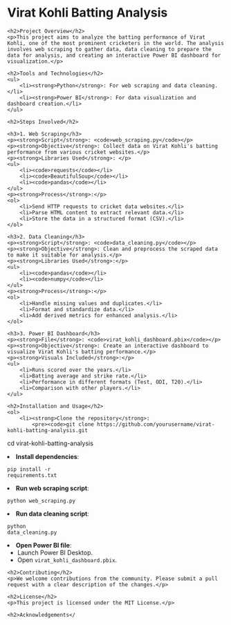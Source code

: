 <!DOCTYPE html>
<html lang="en">
<head>
    <meta charset="UTF-8">
    <meta name="viewport" content="width=device-width, initial-scale=1.0">
    <title>Virat Kohli Batting Analysis</title>
</head>
<body>
    <h1>Virat Kohli Batting Analysis</h1>

    <h2>Project Overview</h2>
    <p>This project aims to analyze the batting performance of Virat Kohli, one of the most prominent cricketers in the world. The analysis involves web scraping to gather data, data cleaning to prepare the data for analysis, and creating an interactive Power BI dashboard for visualization.</p>

    <h2>Tools and Technologies</h2>
    <ul>
        <li><strong>Python</strong>: For web scraping and data cleaning.</li>
        <li><strong>Power BI</strong>: For data visualization and dashboard creation.</li>
    </ul>

    <h2>Steps Involved</h2>

    <h3>1. Web Scraping</h3>
    <p><strong>Script</strong>: <code>web_scraping.py</code></p>
    <p><strong>Objective</strong>: Collect data on Virat Kohli's batting performance from various cricket websites.</p>
    <p><strong>Libraries Used</strong>: </p>
    <ul>
        <li><code>requests</code></li>
        <li><code>BeautifulSoup</code></li>
        <li><code>pandas</code></li>
    </ul>
    <p><strong>Process</strong>:</p>
    <ol>
        <li>Send HTTP requests to cricket data websites.</li>
        <li>Parse HTML content to extract relevant data.</li>
        <li>Store the data in a structured format (CSV).</li>
    </ol>

    <h3>2. Data Cleaning</h3>
    <p><strong>Script</strong>: <code>data_cleaning.py</code></p>
    <p><strong>Objective</strong>: Clean and preprocess the scraped data to make it suitable for analysis.</p>
    <p><strong>Libraries Used</strong>:</p>
    <ul>
        <li><code>pandas</code></li>
        <li><code>numpy</code></li>
    </ul>
    <p><strong>Process</strong>:</p>
    <ol>
        <li>Handle missing values and duplicates.</li>
        <li>Format and standardize data.</li>
        <li>Add derived metrics for enhanced analysis.</li>
    </ol>

    <h3>3. Power BI Dashboard</h3>
    <p><strong>File</strong>: <code>virat_kohli_dashboard.pbix</code></p>
    <p><strong>Objective</strong>: Create an interactive dashboard to visualize Virat Kohli's batting performance.</p>
    <p><strong>Visuals Included</strong>:</p>
    <ul>
        <li>Runs scored over the years.</li>
        <li>Batting average and strike rate.</li>
        <li>Performance in different formats (Test, ODI, T20).</li>
        <li>Comparison with other players.</li>
    </ul>

    <h2>Installation and Usage</h2>
    <ol>
        <li><strong>Clone the repository</strong>:
            <pre><code>git clone https://github.com/yourusername/virat-kohli-batting-analysis.git
cd virat-kohli-batting-analysis</code></pre>
        </li>
        <li><strong>Install dependencies</strong>:
            <pre><code>pip install -r requirements.txt</code></pre>
        </li>
        <li><strong>Run web scraping script</strong>:
            <pre><code>python web_scraping.py</code></pre>
        </li>
        <li><strong>Run data cleaning script</strong>:
            <pre><code>python data_cleaning.py</code></pre>
        </li>
        <li><strong>Open Power BI file</strong>:
            <ul>
                <li>Launch Power BI Desktop.</li>
                <li>Open <code>virat_kohli_dashboard.pbix</code>.</li>
            </ul>
        </li>
    </ol>

    <h2>Contributing</h2>
    <p>We welcome contributions from the community. Please submit a pull request with a clear description of the changes.</p>

    <h2>License</h2>
    <p>This project is licensed under the MIT License.</p>

    <h2>Acknowledgements</
